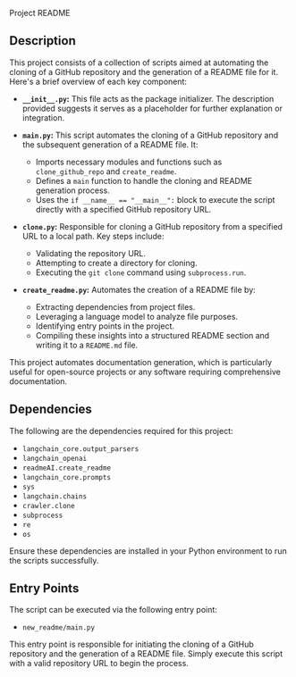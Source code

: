 Project README

## Description

This project consists of a collection of scripts aimed at automating the cloning of a GitHub repository and the generation of a README file for it. Here's a brief overview of each key component:

- **`__init__.py`:** This file acts as the package initializer. The description provided suggests it serves as a placeholder for further explanation or integration.

- **`main.py`:** This script automates the cloning of a GitHub repository and the subsequent generation of a README file. It:
  - Imports necessary modules and functions such as `clone_github_repo` and `create_readme`.
  - Defines a `main` function to handle the cloning and README generation process.
  - Uses the `if __name__ == "__main__":` block to execute the script directly with a specified GitHub repository URL.

- **`clone.py`:** Responsible for cloning a GitHub repository from a specified URL to a local path. Key steps include:
  - Validating the repository URL.
  - Attempting to create a directory for cloning.
  - Executing the `git clone` command using `subprocess.run`.

- **`create_readme.py`:** Automates the creation of a README file by:
  - Extracting dependencies from project files.
  - Leveraging a language model to analyze file purposes.
  - Identifying entry points in the project.
  - Compiling these insights into a structured README section and writing it to a `README.md` file.

This project automates documentation generation, which is particularly useful for open-source projects or any software requiring comprehensive documentation.

## Dependencies

The following are the dependencies required for this project:

- `langchain_core.output_parsers`
- `langchain_openai`
- `readmeAI.create_readme`
- `langchain_core.prompts`
- `sys`
- `langchain.chains`
- `crawler.clone`
- `subprocess`
- `re`
- `os`

Ensure these dependencies are installed in your Python environment to run the scripts successfully.

## Entry Points

The script can be executed via the following entry point:

- `new_readme/main.py`

This entry point is responsible for initiating the cloning of a GitHub repository and the generation of a README file. Simply execute this script with a valid repository URL to begin the process.
